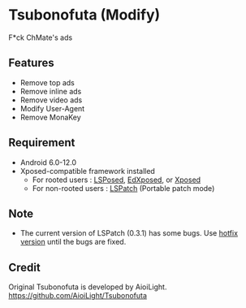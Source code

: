# Tsubonofuta (Modify)

F*ck ChMate's ads

## Features

* Remove top ads
* Remove inline ads
* Remove video ads
* Modify User-Agent
* Remove MonaKey

## Requirement

* Android 6.0-12.0
* Xposed-compatible framework installed
  * For rooted users : [LSPosed](https://github.com/LSPosed/LSPosed), [EdXposed](https://github.com/ElderDrivers/EdXposed), or [Xposed](https://forum.xda-developers.com/t/official-xposed-for-lollipop-marshmallow-nougat-oreo-v90-beta3-2018-01-29.3034811/)
  * For non-rooted users : [LSPatch](https://github.com/LSPosed/LSPatch) (Portable patch mode)

## Note

* The current version of LSPatch (0.3.1) has some bugs. Use [hotfix version](https://github.com/nonnonstop/LSPatch/releases) until the bugs are fixed.

## Credit

Original Tsubonofuta is developed by AioiLight. \
https://github.com/AioiLight/Tsubonofuta
